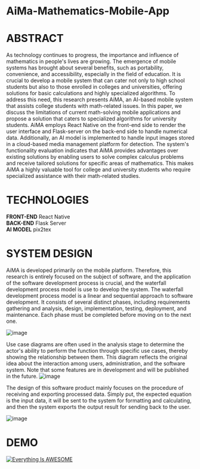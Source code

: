 # AiMa-Mathematics-Mobile-App

# ABSTRACT 
As technology continues to progress, the importance and influence of mathematics in people's lives are growing. The emergence of mobile systems has brought about several benefits, such as portability, convenience, and accessibility, especially in the field of education. It is crucial to develop a mobile system that can cater not only to high school students but also to those enrolled in colleges and universities, offering solutions for basic calculations and highly specialized algorithms. To address this need, this research presents AiMA, an AI-based mobile system that assists college students with math-related issues. In this paper, we discuss the limitations of current math-solving mobile applications and propose a solution that caters to specialized algorithms for university students. AiMA employs React Native on the front-end side to render the user interface and Flask-server on the back-end side to handle numerical data. Additionally, an AI model is implemented to handle input images stored in a cloud-based media management platform for detection. The system's functionality evaluation indicates that AiMA provides advantages over existing solutions by enabling users to solve complex calculus problems and receive tailored solutions for specific areas of mathematics. This makes AiMA a highly valuable tool for college and university students who require specialized assistance with their math-related studies.

# TECHNOLOGIES
**FRONT-END** React Native \
**BACK-END** Flask Server \
**AI MODEL** pix2tex  

# SYSTEM DESIGN
AiMA is developed primarily on the mobile platform. Therefore, this research is entirely focused on the subject of software, and the application of the software development process is crucial, and the waterfall development process model is use to develop the system. The waterfall development process model is a linear and sequential approach to software development. It consists of several distinct phases, including requirements gathering and analysis, design, implementation, testing, deployment, and maintenance. Each phase must be completed before moving on to the next one. 

![image](https://cdn.ttgtmedia.com/rms/onlineimages/whatis-waterfall_model_mobile.png)

Use case diagrams are often used in the analysis stage to determine the actor's ability to perform the function through specific use cases, thereby showing the relationship between them. This diagram reflects the original idea about the interaction among users, administration, and the software system. Note that some features are in development and will be published in the future.
![image](https://github.com/namanh2310/AiMa-Mathematics-Mobile-App/assets/101866057/a5603d60-3af7-453f-a30a-b361557dcc98)

The design of this software product mainly focuses on the procedure of receiving and exporting processed data. Simply put, the expected equation is the input data, it will be sent to the system for formatting and calculating, and then the system exports the output result for sending back to the user.

![image](https://github.com/namanh2310/AiMa-Mathematics-Mobile-App/assets/101866057/6dc7a99e-0acc-4797-b937-4f3ac9e9ec6e)

# DEMO

[![Everything Is AWESOME](https://t3.ftcdn.net/jpg/04/83/90/18/360_F_483901821_46VsNR67uJC3xIKQN4aaxR6GtAZhx9G8.jpg)](https://youtu.be/RHRNaMWIIbk "Everything Is AWESOME")


